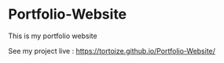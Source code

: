 # Portfolio-Website
This is my portfolio website

See my project live : https://tortoize.github.io/Portfolio-Website/
